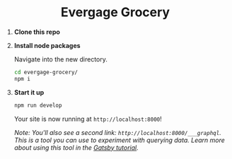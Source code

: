 <h1 align="center">
  Evergage Grocery
</h1>

1.  **Clone this repo**

1.  **Install node packages**

    Navigate into the new directory.

    ```sh
    cd evergage-grocery/
    npm i
    ```

1.  **Start it up**

    ```sh
    npm run develop
    ```

    Your site is now running at `http://localhost:8000`!

    _Note: You'll also see a second link: _`http://localhost:8000/___graphql`_. This is a tool you can use to experiment with querying data. Learn more about using this tool in the [Gatsby tutorial](https://www.gatsbyjs.org/tutorial/part-five/#introducing-graphiql)._

